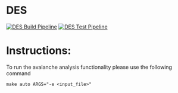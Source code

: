 # DES 
[![DES Build Pipeline](https://github.com/Levi-Hutchins/DES/actions/workflows/build.yml/badge.svg?branch=main)](https://github.com/Levi-Hutchins/DES/actions/workflows/build.yml)
[![DES Test Pipeline](https://github.com/Levi-Hutchins/DES/actions/workflows/test.yml/badge.svg?branch=main)](https://github.com/Levi-Hutchins/DES/actions/workflows/test.yml)

# Instructions:

To run the avalanche analysis functionality please use the following command
```
make auto ARGS="-e <input_file>"
```